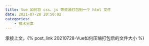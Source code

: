 ```yaml
---
title: Vue 如何将 css、js 等资源打包到一个 html 文件
date: 2021-07-28 20:50:02
categories:
    - 技术分享
---
```



承接上文，{% post_link 20210728-Vue如何压缩打包后的文件大小 %}

